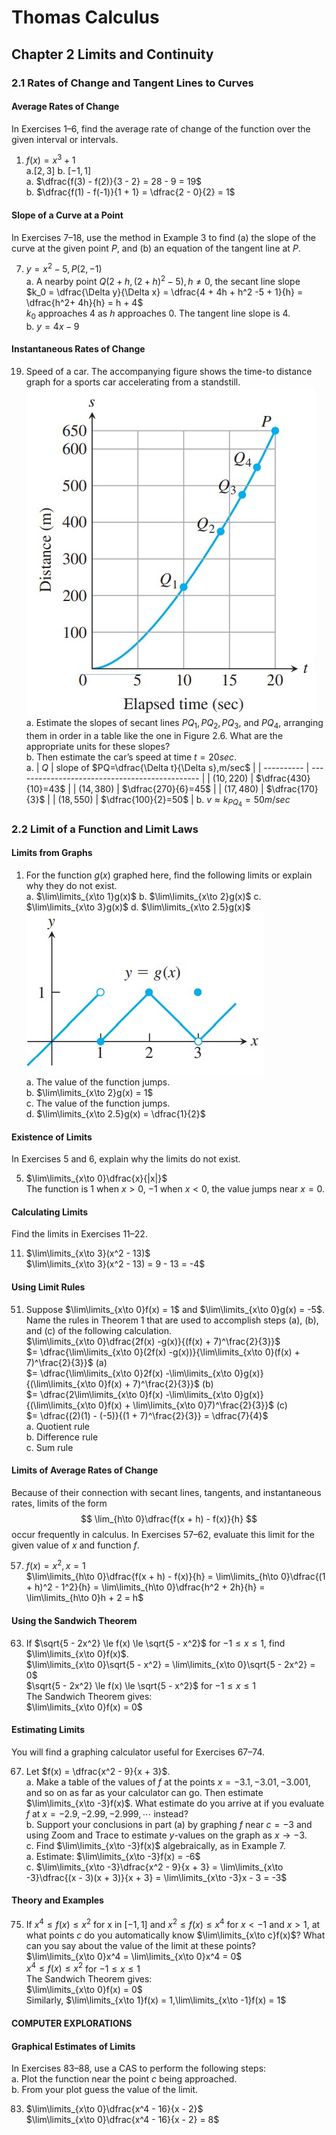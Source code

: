 # Thomas Calculus
## Chapter 2 Limits and Continuity
### 2.1 Rates of Change and Tangent Lines to Curves
#### Average Rates of Change
In Exercises 1–6, find the average rate of change of the function over the given interval or intervals.
1. $f(x) = x^3 + 1$  
   a.$[2,3]$ b. $[-1,1]$  
   a. $\dfrac{f(3) - f(2)}{3 - 2} = 28 - 9 = 19$  
   b. $\dfrac{f(1) - f(-1)}{1 + 1} = \dfrac{2 - 0}{2} = 1$
#### Slope of a Curve at a Point
In Exercises 7–18, use the method in Example 3 to find (a) the slope of the curve at the given point $P$, and (b) an equation of the tangent line at $P$.

7. $y = x^2 - 5, P(2, -1)$  
   a. A nearby point $Q(2+h,(2+h)^2-5),h \ne 0$, the secant line slope  
   $k_0 = \dfrac{\Delta y}{\Delta x} = \dfrac{4 + 4h + h^2 -5 + 1}{h} = \dfrac{h^2+ 4h}{h} = h + 4$  
   $k_0$ approaches $4$ as $h$ approaches $0$. The tangent line slope is $4$.  
   b. $y = 4x -9$
#### Instantaneous Rates of Change
19. Speed of a car. The accompanying figure shows the time-to distance graph for a sports car accelerating from a standstill.   
    ![](../images/Thomas%20Calculus/2-6.jpg)  
    a. Estimate the slopes of secant lines $PQ_1,PQ_2,PQ_3,$ and $PQ_4$, arranging them in order in a table like the one in Figure 2.6. What are the appropriate units for these slopes?  
    b. Then estimate the car’s speed at time $t = 20 sec$.  
    a. 
    | $Q$        | slope of $PQ=\dfrac{\Delta t}{\Delta s},m/sec$ |
    | ---------- | ---------------------------------------------- |
    | $(10,220)$ | $\dfrac{430}{10}=43$                           |
    | $(14,380)$ | $\dfrac{270}{6}=45$                            |
    | $(17,480)$ | $\dfrac{170}{3}$                               |
    | $(18,550)$ | $\dfrac{100}{2}=50$                            |
    b. $v \approx k_{PQ_4} = 50 m/sec$
### 2.2 Limit of a Function and Limit Laws
#### Limits from Graphs
1. For the function $g(x)$ graphed here, find the following limits or explain why they do not exist.  
    a. $\lim\limits_{x\to 1}g(x)$ b. $\lim\limits_{x\to 2}g(x)$ c. $\lim\limits_{x\to 3}g(x)$ d. $\lim\limits_{x\to 2.5}g(x)$  
    ![](../images/Thomas%20Calculus/2-7.jpg)  
    a. The value of the function jumps.  
    b. $\lim\limits_{x\to 2}g(x) = 1$  
    c. The value of the function jumps.  
    d. $\lim\limits_{x\to 2.5}g(x) = \dfrac{1}{2}$
#### Existence of Limits
In Exercises 5 and 6, explain why the limits do not exist.

5. $\lim\limits_{x\to 0}\dfrac{x}{|x|}$  
   The function is $1$ when $x > 0$, $-1$ when $x < 0$, the value jumps near $x = 0$.  
#### Calculating Limits
Find the limits in Exercises 11–22.

11. $\lim\limits_{x\to 3}(x^2 - 13)$  
    $\lim\limits_{x\to 3}(x^2 - 13) = 9 - 13 = -4$
#### Using Limit Rules
51. Suppose  $\lim\limits_{x\to 0}f(x) = 1$ and  $\lim\limits_{x\to 0}g(x) = -5$. Name the rules in Theorem 1 that are used to accomplish steps (a), (b), and (c) of
the following calculation.    
    $\lim\limits_{x\to 0}\dfrac{2f(x) -g(x)}{(f(x) + 7)^\frac{2}{3}}$  
    $= \dfrac{\lim\limits_{x\to 0}(2f(x) -g(x))}{\lim\limits_{x\to 0}(f(x) + 7)^\frac{2}{3}}$   (a)  
    $= \dfrac{\lim\limits_{x\to 0}2f(x) -\lim\limits_{x\to 0}g(x)}{(\lim\limits_{x\to 0}f(x) + 7)^\frac{2}{3}}$  (b)   
    $= \dfrac{2\lim\limits_{x\to 0}f(x) -\lim\limits_{x\to 0}g(x)}{(\lim\limits_{x\to 0}f(x) + \lim\limits_{x\to 0}7)^\frac{2}{3}}$   (c)  
    $= \dfrac{(2)(1) - (-5)}{(1 + 7)^\frac{2}{3}} = \dfrac{7}{4}$  
    a. Quotient rule  
    b. Difference rule  
    c. Sum rule
#### Limits of Average Rates of Change
Because of their connection with secant lines, tangents, and instantaneous rates, limits of the form
$$
\lim_{h\to 0}\dfrac{f(x + h) - f(x)}{h}
$$
occur frequently in calculus. In Exercises 57–62, evaluate this limit for the given value of $x$ and function $f$.

57. $f(x) = x^2, x = 1$  
    $\lim\limits_{h\to 0}\dfrac{f(x + h) - f(x)}{h} = \lim\limits_{h\to 0}\dfrac{(1 + h)^2 - 1^2}{h} = \lim\limits_{h\to 0}\dfrac{h^2 + 2h}{h} = \lim\limits_{h\to 0}h + 2 = h$
#### Using the Sandwich Theorem
63. If $\sqrt{5 - 2x^2} \le f(x) \le \sqrt{5 - x^2}$ for $-1 \le x \le 1$, find $\lim\limits_{x\to 0}f(x)$.  
    $\lim\limits_{x\to 0}\sqrt{5 - x^2} = \lim\limits_{x\to 0}\sqrt{5 - 2x^2} = 0$  
    $\sqrt{5 - 2x^2} \le f(x) \le \sqrt{5 - x^2}$ for $-1 \le x \le 1$  
    The Sandwich Theorem gives:  
    $\lim\limits_{x\to 0}f(x) = 0$
#### Estimating Limits
You will find a graphing calculator useful for Exercises 67–74.

67. Let $f(x) = \dfrac{x^2 - 9}{x + 3}$.  
    a. Make a table of the values of $f$ at the points $x = -3.1,-3.01, -3.001$, and so on as far as your calculator can go.
    Then estimate $\lim\limits_{x\to -3}f(x)$. What estimate do you arrive at if
    you evaluate $f$ at $x = -2.9, -2.99, -2.999,\cdots$ instead?  
    b. Support your conclusions in part (a) by graphing $f$ near $c = -3$ and using Zoom and Trace to estimate $y$-values on the graph as $x \to -3$.  
    c. Find $\lim\limits_{x\to -3}f(x)$   algebraically, as in Example 7.  
    a. Estimate: $\lim\limits_{x\to -3}f(x) = -6$  
    c. $\lim\limits_{x\to -3}\dfrac{x^2 - 9}{x + 3} = \lim\limits_{x\to -3}\dfrac{(x - 3)(x + 3)}{x + 3} = \lim\limits_{x\to -3}x - 3 = -3$
#### Theory and Examples
75. If $x^4 \le f(x) \le x^2$ for x in $[-1, 1]$ and $x^2 \le f(x) \le x^4$ for $x < -1$ and $x > 1$, at what points $c$ do you automatically know $\lim\limits_{x\to c}f(x)$? What can you say about the value of the limit at these points?  
    $\lim\limits_{x\to 0}x^4 = \lim\limits_{x\to 0}x^4 = 0$  
    $x^4 \le f(x) \le x^2$ for $-1 \le x \le 1$  
    The Sandwich Theorem gives:  
    $\lim\limits_{x\to 0}f(x) = 0$  
    Similarly, $\lim\limits_{x\to 1}f(x) = 1,\lim\limits_{x\to -1}f(x) = 1$
#### COMPUTER EXPLORATIONS
#### Graphical Estimates of Limits
In Exercises 83–88, use a CAS to perform the following steps:  
a. Plot the function near the point $c$ being approached.  
b. From your plot guess the value of the limit.   

83. $\lim\limits_{x\to 0}\dfrac{x^4 - 16}{x - 2}$  
    $\lim\limits_{x\to 0}\dfrac{x^4 - 16}{x - 2} = 8$







